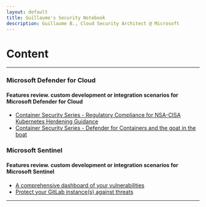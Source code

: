 ```yaml
---
layout: default
title: Guillaume's Security Notebook
description: Guillaume B., Cloud Security Architect @ Microsoft
---
```


# Content
___

### Microsoft Defender for Cloud
#### Features review. custom development or integration scenarios for Microsoft Defender for Cloud

- [Container Security Series - Regulatory Compliance for NSA-CISA Kubernetes Herdening Guidance](nsa-cisa-regulatory.md)
- [Container Security Series - Defender for Containers and the goat in the boat](defender-containers.md)

### Microsoft Sentinel
#### Features review. custom development or integration scenarios for Microsoft Sentinel

- [A comprehensive dashboard of your vulnerabilities]()
- [Protect your GitLab instance(s) against threats](sentinel-gitlab.md)

___
